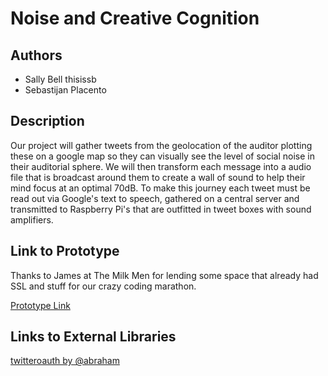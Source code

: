 # Noise and Creative Cognition 

## Authors
- Sally Bell thisissb
- Sebastijan Placento

## Description
Our project will gather tweets from the geolocation of the auditor plotting these on a google map so they can visually see the level of social noise in their auditorial sphere. We will then transform each message into a audio file that is broadcast around them to create a wall of sound to help their mind focus at an optimal 70dB. To make this journey each tweet must be read out via Google's text to speech, gathered on a central server and transmitted to Raspberry Pi's that are outfitted in tweet boxes with sound amplifiers. 

## Link to Prototype
Thanks to James at The Milk Men for lending some space that already had SSL and stuff for our crazy coding marathon.

[Prototype Link](goo.gl/oRPBcG "Prototype Link")

## Links to External Libraries
[twitteroauth by @abraham](https://github.com/abraham/twitteroauth "twitteroauth by @abraham")
